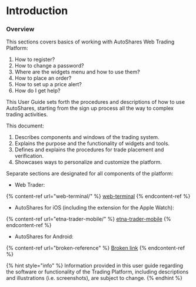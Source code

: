 # Introduction

### Overview

This sections covers basics of working with AutoShares Web Trading Platform:

1. How to register?
2. How to change a password?
3. Where are the widgets menu and how to use them?&#x20;
4. How to place an order?&#x20;
5. How to set up a price alert?
6. How do I get help?&#x20;

This User Guide sets forth the procedures and descriptions of how to use AutoShares, starting from the sign up process all the way to complex trading activities.&#x20;

This document:

1. Describes components and windows of the trading system.
2. Explains the purpose and the functionality of widgets and tools.
3. Defines and explains the procedures for trade placement and verification.&#x20;
4. Showcases ways to personalize and customize the platform.

Separate sections are designated for all components of the platform:

* Web Trader:

{% content-ref url="web-terminal/" %}
[web-terminal](web-terminal/)
{% endcontent-ref %}

* AutoShares for iOS (including the extension for the Apple Watch):

{% content-ref url="etna-trader-mobile/" %}
[etna-trader-mobile](etna-trader-mobile/)
{% endcontent-ref %}

* AutoShares for Android:

{% content-ref url="broken-reference" %}
[Broken link](broken-reference)
{% endcontent-ref %}

{% hint style="info" %}
Information provided in this user guide regarding the software or functionality of the Trading Platform, including descriptions and illustrations (i.e. screenshots), are subject to change.
{% endhint %}

###

